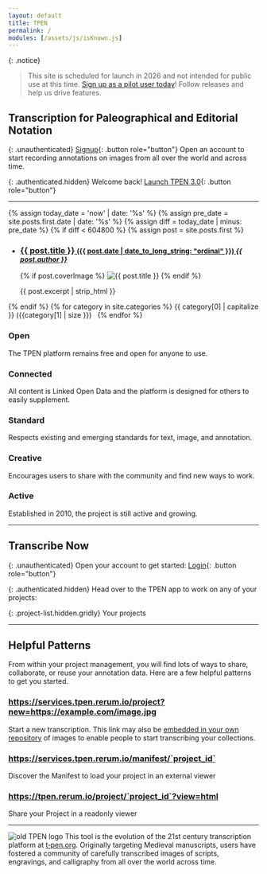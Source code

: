 ```yaml
---
layout: default
title: TPEN
permalink: /
modules: [/assets/js/isKnown.js]
---
```

{: .notice}
> This site is scheduled for launch in 2026 and not intended for public use at this time.
> [Sign up as a pilot user today](./login?returnTo={{site.url}})!  Follow releases and help us drive features.

## Transcription for Paleographical and Editorial Notation

{: .unauthenticated}
[Signup](./login?returnTo={{site.url}}){: .button role="button"}
Open an account to start recording annotations on images from all over the world and across time.

{: .authenticated.hidden}
Welcome back! [Launch TPEN 3.0](https://app.t-pen.org){: .button role="button"}

---
{% assign today_date = 'now' | date: '%s' %}
{% assign pre_date = site.posts.first.date | date: '%s' %}
{% assign diff = today_date | minus: pre_date %}
{% if diff < 604800 %}
  {% assign post = site.posts.first %}
<ul class="post-list">
    <li class="post-list-item">
      <h3>
        <a href="{{ post.url | absolute_url}}">{{ post.title }}
          <small>({{ post.date | date_to_long_string: "ordinal" }})
            <cite>{{ post.author }}</cite>
          </small>
        </a>
      </h3>
      {% if post.coverImage %}
      <img src="{{ post.coverImage }}" alt="{{ post.title }}" class="post-cover-image">
      {% endif %}
      <p>
        {{ post.excerpt | strip_html }}
      </p>
    </li>
  </ul>
{% endif %}
{% for category in site.categories %}
<a href="{{ site.baseurl }}/category/{{ category[0] }}" style="text-decoration: none;"> <i class="bi bi-bookmark-fill"></i> {{ category[0] | capitalize }} ({{category[1] | size }})</a> &nbsp;
{% endfor %}

<div class="gridly">

<div>
<h3>Open</h3>

The TPEN platform remains free and open for anyone to use.
</div>
<div>
<h3>Connected</h3>

All content is Linked Open Data and the platform is designed for others to easily supplement.
</div>

<div>
<h3>Standard</h3>

Respects existing and emerging standards for text, image, and annotation.
</div>

<div>
<h3>Creative</h3>

Encourages users to share with the community and find new ways to work.
</div>

<div>
<h3> Active </h3>

Established in 2010, the project is still active and growing. 
</div>
</div>

---

## Transcribe Now

{: .unauthenticated}
Open your account to get started: [Login](./login?returnTo={{site.url}}){: .button role="button"}

{: .authenticated.hidden}
Head over to the TPEN app to work on any of your projects:

{: .project-list.hidden.gridly}
Your projects

---

## Helpful Patterns

From within your project management, you will find lots of ways to share, collaborate, or reuse your annotation data. 
Here are a few helpful patterns to get you started.

### https://services.tpen.rerum.io/project?new=https://example.com/image.jpg

Start a new transcription. This link may also be [embedded in your own repository](https://github.com/CenterForDigitalHumanities/TPEN3/issues/32) of images to enable people to start transcribing your collections.


### https://services.tpen.rerum.io/manifest/`project_id`

Discover the Manifest to load your project in an external viewer


### https://tpen.rerum.io/project/`project_id`?view=html

Share your Project in a readonly viewer

---

![old TPEN logo]({{site.baseurl}}assets/img/tpen_clearShadowSmall.png)
This tool is the evolution of the 21st century transcription platform at [t‑pen.org](https://t-pen.org).
Originally targeting Medieval manuscripts, users have fostered a community of carefully
transcribed images of scripts, engravings, and calligraphy from all over the world across time.
